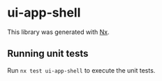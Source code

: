 # ui-app-shell

This library was generated with [Nx](https://nx.dev).

## Running unit tests

Run `nx test ui-app-shell` to execute the unit tests.
